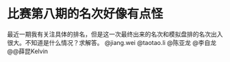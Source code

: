 # 比赛第八期的名次好像有点怪

最近一期我有关注具体的排名，但是这一次最终出来的名次和模拟盘排的名次出入很大。不知道是什么情况？求解答。
@jiang.wei @taotao.li @陈亚龙 @李自龙 @@薛昆Kelvin
